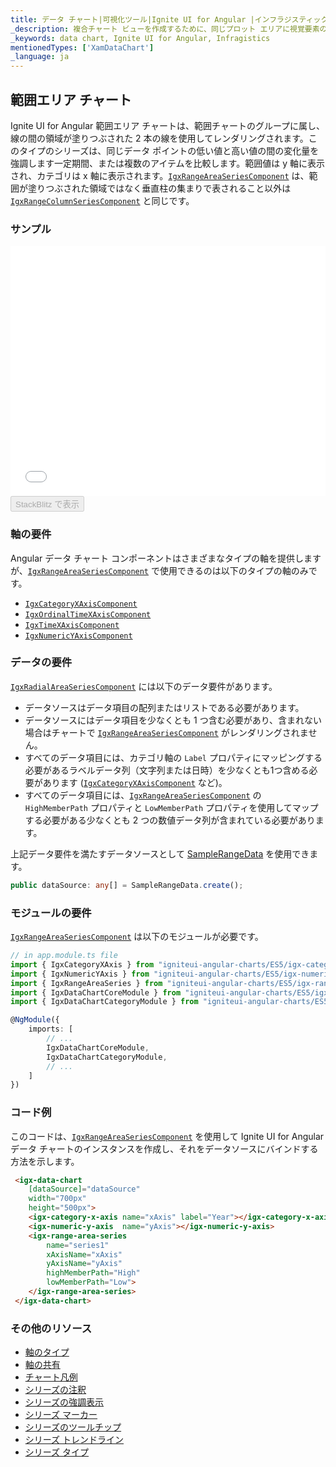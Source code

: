 ```yaml
---
title: データ チャート|可視化ツール|Ignite UI for Angular |インフラジスティックス|範囲エリア チャート
_description: 複合チャート ビューを作成するために、同じプロット エリアに視覚要素の複数のインスタンスを表示する範囲エリア チャートを作成します。
_keywords: data chart, Ignite UI for Angular, Infragistics
mentionedTypes: ['XamDataChart']
_language: ja
---
```


## 範囲エリア チャート

Ignite UI for Angular 範囲エリア チャートは、範囲チャートのグループに属し、線の間の領域が塗りつぶされた 2 本の線を使用してレンダリングされます。このタイプのシリーズは、同じデータ ポイントの低い値と高い値の間の変化量を強調します一定期間、または複数のアイテムを比較します。範囲値は y 軸に表示され、カテゴリは x 軸に表示されます。[`IgxRangeAreaSeriesComponent`](/products/ignite-ui-angular/api/docs/typescript/latest/classes/igxrangeareaseriescomponent.html) は、範囲が塗りつぶされた領域ではなく垂直柱の集まりで表されること以外は [`IgxRangeColumnSeriesComponent`](/products/ignite-ui-angular/api/docs/typescript/latest/classes/igxrangecolumnseriescomponent.html) と同じです。

### サンプル

<div class="sample-container loading" style="height: 400px">
    <iframe id="data-chart-type-range-series-iframe" src='{environment:dvDemosBaseUrl}/charts/data-chart-type-range-area-series' width="100%" height="100%" seamless frameBorder="0" onload="onXPlatSampleIframeContentLoaded(this);"></iframe>
</div>
<div>
    <button data-localize="stackblitz" disabled class="stackblitz-btn" data-iframe-id="data-chart-type-range-series-iframe" data-demos-base-url="{environment:dvDemosBaseUrl}">StackBlitz で表示
    </button>
</div>

<div class="divider--half"></div>

### 軸の要件

Angular データ チャート コンポーネントはさまざまなタイプの軸を提供しますが、[`IgxRangeAreaSeriesComponent`](/products/ignite-ui-angular/api/docs/typescript/latest/classes/igxrangeareaseriescomponent.html) で使用できるのは以下のタイプの軸のみです。

-   [`IgxCategoryXAxisComponent`](/products/ignite-ui-angular/api/docs/typescript/latest/classes/igxcategoryxaxiscomponent.html)
-   [`IgxOrdinalTimeXAxisComponent`](/products/ignite-ui-angular/api/docs/typescript/latest/classes/igxordinaltimexaxiscomponent.html)
-   [`IgxTimeXAxisComponent`](/products/ignite-ui-angular/api/docs/typescript/latest/classes/igxtimexaxiscomponent.html)
-   [`IgxNumericYAxisComponent`](/products/ignite-ui-angular/api/docs/typescript/latest/classes/igxnumericyaxiscomponent.html)

### データの要件

[`IgxRadialAreaSeriesComponent`](/products/ignite-ui-angular/api/docs/typescript/latest/classes/igxradialareaseriescomponent.html) には以下のデータ要件があります。

-   データソースはデータ項目の配列またはリストである必要があります。
-   データソースにはデータ項目を少なくとも 1 つ含む必要があり、含まれない場合はチャートで [`IgxRangeAreaSeriesComponent`](/products/ignite-ui-angular/api/docs/typescript/latest/classes/igxrangeareaseriescomponent.html) がレンダリングされません。
-   すべてのデータ項目には、カテゴリ軸の `Label` プロパティにマッピングする必要があるラベルデータ列（文字列または日時）を少なくとも1つ含める必要があります ([`IgxCategoryXAxisComponent`](/products/ignite-ui-angular/api/docs/typescript/latest/classes/igxcategoryxaxiscomponent.html) など)。
-   すべてのデータ項目には、[`IgxRangeAreaSeriesComponent`](/products/ignite-ui-angular/api/docs/typescript/latest/classes/igxrangeareaseriescomponent.html) の `HighMemberPath` プロパティと `LowMemberPath` プロパティを使用してマップする必要がある少なくとも 2 つの数値データ列が含まれている必要があります。

上記データ要件を満たすデータソースとして [SampleRangeData](data-chart-data-sources-range.md) を使用できます。

```ts
public dataSource: any[] = SampleRangeData.create();
```

### モジュールの要件

[`IgxRangeAreaSeriesComponent`](/products/ignite-ui-angular/api/docs/typescript/latest/classes/igxrangeareaseriescomponent.html) は以下のモジュールが必要です。

```ts
// in app.module.ts file
import { IgxCategoryXAxis } from "igniteui-angular-charts/ES5/igx-category-x-axis";
import { IgxNumericYAxis } from "igniteui-angular-charts/ES5/igx-numeric-y-axis";
import { IgxRangeAreaSeries } from "igniteui-angular-charts/ES5/igx-range-area-series";
import { IgxDataChartCoreModule } from "igniteui-angular-charts/ES5/igx-data-chart-core--module";
import { IgxDataChartCategoryModule } from "igniteui-angular-charts/ES5/igx-data-chart-category--module";

@NgModule({
    imports: [
        // ...
        IgxDataChartCoreModule,
        IgxDataChartCategoryModule,
        // ...
    ]
})
```

### コード例

このコードは、[`IgxRangeAreaSeriesComponent`](/products/ignite-ui-angular/api/docs/typescript/latest/classes/igxrangeareaseriescomponent.html) を使用して Ignite UI for Angular データ チャートのインスタンスを作成し、それをデータソースにバインドする方法を示します。

```html
 <igx-data-chart
    [dataSource]="dataSource"
    width="700px"
    height="500px">
    <igx-category-x-axis name="xAxis" label="Year"></igx-category-x-axis>
    <igx-numeric-y-axis  name="yAxis"></igx-numeric-y-axis>
    <igx-range-area-series
        name="series1"
        xAxisName="xAxis"
        yAxisName="yAxis"
        highMemberPath="High"
        lowMemberPath="Low">
    </igx-range-area-series>
 </igx-data-chart>
```

### その他のリソース

-   [軸のタイプ](data-chart-axis-types.md)
-   [軸の共有](data-chart-axis-sharing.md)
-   [チャート凡例](data-chart-legends.md)
-   [シリーズの注釈](data-chart-series-annotations.md)
-   [シリーズの強調表示](data-chart-series-highlighting.md)
-   [シリーズ マーカー](data-chart-series-markers.md)
-   [シリーズのツールチップ](data-chart-series-tooltips.md)
-   [シリーズ トレンドライン](data-chart-series-trendlines.md)
-   [シリーズ タイプ](data-chart-series-types.md)
